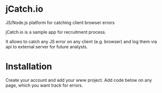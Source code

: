 # jCatch.io
JS/Node.js platform for catching client browser errors

jCatch.io is a sample app for recruitment process.

It allows to catch any JS error on any client (e.g. browser) and log them via api to external server for future analysts.

# Installation

Create your account and add your www project.
Add code below on any page, which you want track for errors.

<script id="jcatch" src='http://jcatch.io/client/log.js?u=USER_KEY'></script>

